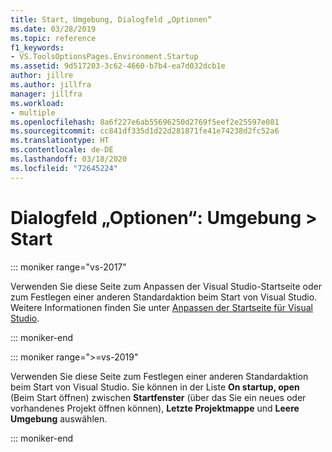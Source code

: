 ```yaml
---
title: Start, Umgebung, Dialogfeld „Optionen“
ms.date: 03/28/2019
ms.topic: reference
f1_keywords:
- VS.ToolsOptionsPages.Environment.Startup
ms.assetid: 9d517203-3c62-4660-b7b4-ea7d032dcb1e
author: jillre
ms.author: jillfra
manager: jillfra
ms.workload:
- multiple
ms.openlocfilehash: 8a6f227e6ab55696250d2769f5eef2e25597e081
ms.sourcegitcommit: cc841df335d1d22d281871fe41e74238d2fc52a6
ms.translationtype: HT
ms.contentlocale: de-DE
ms.lasthandoff: 03/18/2020
ms.locfileid: "72645224"
---
```

# <a name="options-dialog-box-environment--startup"></a>Dialogfeld „Optionen“: Umgebung \> Start

::: moniker range="vs-2017"

Verwenden Sie diese Seite zum Anpassen der Visual Studio-Startseite oder zum Festlegen einer anderen Standardaktion beim Start von Visual Studio. Weitere Informationen finden Sie unter [Anpassen der Startseite für Visual Studio](../../ide/customizing-the-start-page-for-visual-studio.md).

::: moniker-end

::: moniker range=">=vs-2019"

Verwenden Sie diese Seite zum Festlegen einer anderen Standardaktion beim Start von Visual Studio. Sie können in der Liste **On startup, open** (Beim Start öffnen) zwischen **Startfenster** (über das Sie ein neues oder vorhandenes Projekt öffnen können), **Letzte Projektmappe** und **Leere Umgebung** auswählen.

::: moniker-end
